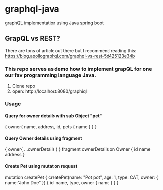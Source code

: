 # graphql-java
graphQL implementation using Java spring boot

## GrapQL vs REST?
There are tons of article out there but I recommend reading this: https://blog.apollographql.com/graphql-vs-rest-5d425123e34b

### This repo serves as demo how to implement grapQL for one our fav programming language Java.

1) Clone repo
2) open: http://localhost:8080/graphiql

### Usage

#### Query for owner details with sub Object "pet"
{
   owner{
    name,
    address,
    id,
    pets {
      name
    }
  }
}   

#### Query Owner details using fragment
  {
     owner{
      ...ownerDetails
    }
  }
  fragment ownerDetails on Owner {
      id
      name
      address
  }
  
#### Create Pet using mutation request
mutation createPet {
  createPet(name: "Pot pot", age: 1, type: CAT,
   owner: {
      name:"John Doe"
    }) {
    id,
    name,
    type,
    owner {
      name
    }
  }
}


